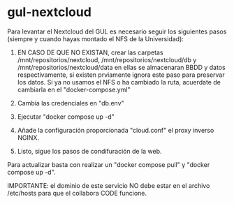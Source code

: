 # gul-nextcloud

Para levantar el Nextcloud del GUL es necesario seguir los siguientes pasos (siempre y cuando hayas montado el NFS de la Universidad):

1. EN CASO DE QUE NO EXISTAN, crear las carpetas /mnt/repositorios/nextcloud, /mnt/repositorios/nextcloud/db y /mnt/repositorios/nextcloud/data en ellas se almacenaran BBDD y datos respectivamente, si existen prviamente ignora este paso para preservar los datos. Si ya no usamos el NFS o ha cambiado la ruta, acuerdate de cambiarla en el "docker-compose.yml"

3. Cambia las credenciales en "db.env"

4. Ejecutar "docker compose up -d"

5. Añade la configuración proporcionada "cloud.conf" el proxy inverso NGINX.

6. Listo, sigue los pasos de condifuración de la web.

Para actualizar basta con realizar un "docker compose pull" y "docker compose up -d".

IMPORTANTE: el dominio de este servicio NO debe estar en el archivo /etc/hosts para que el collabora CODE funcione.
